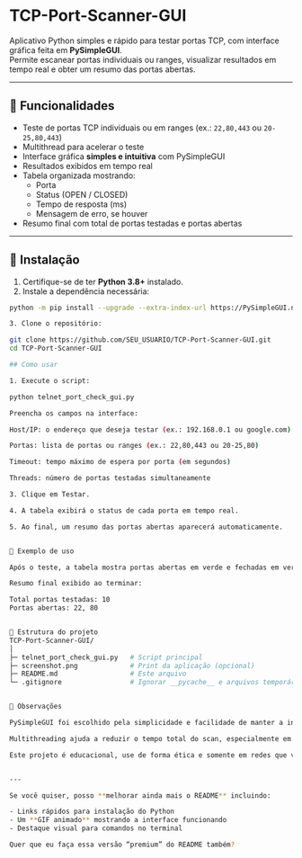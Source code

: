 # TCP-Port-Scanner-GUI

Aplicativo Python simples e rápido para testar portas TCP, com interface gráfica feita em **PySimpleGUI**.  
Permite escanear portas individuais ou ranges, visualizar resultados em tempo real e obter um resumo das portas abertas.

---

## 🔹 Funcionalidades

- Teste de portas TCP individuais ou em ranges (ex.: `22,80,443` ou `20-25,80,443`)
- Multithread para acelerar o teste
- Interface gráfica **simples e intuitiva** com PySimpleGUI
- Resultados exibidos em tempo real
- Tabela organizada mostrando:
  - Porta
  - Status (OPEN / CLOSED)
  - Tempo de resposta (ms)
  - Mensagem de erro, se houver
- Resumo final com total de portas testadas e portas abertas

---

## 🔹 Instalação

1. Certifique-se de ter **Python 3.8+** instalado.
2. Instale a dependência necessária:

```bash
python -m pip install --upgrade --extra-index-url https://PySimpleGUI.net/install PySimpleGUI

3. Clone o repositório:

git clone https://github.com/SEU_USUARIO/TCP-Port-Scanner-GUI.git
cd TCP-Port-Scanner-GUI

## Como usar

1. Execute o script: 

python telnet_port_check_gui.py

Preencha os campos na interface:

Host/IP: o endereço que deseja testar (ex.: 192.168.0.1 ou google.com)

Portas: lista de portas ou ranges (ex.: 22,80,443 ou 20-25,80)

Timeout: tempo máximo de espera por porta (em segundos)

Threads: número de portas testadas simultaneamente

3. Clique em Testar.

4. A tabela exibirá o status de cada porta em tempo real.

5. Ao final, um resumo das portas abertas aparecerá automaticamente.


🔹 Exemplo de uso

Após o teste, a tabela mostra portas abertas em verde e fechadas em vermelho, com tempo de resposta e mensagens de erro.

Resumo final exibido ao terminar:

Total portas testadas: 10
Portas abertas: 22, 80


🔹 Estrutura do projeto
TCP-Port-Scanner-GUI/
│
├─ telnet_port_check_gui.py   # Script principal
├─ screenshot.png             # Print da aplicação (opcional)
├─ README.md                  # Este arquivo
└─ .gitignore                 # Ignorar __pycache__ e arquivos temporários


🔹 Observações

PySimpleGUI foi escolhido pela simplicidade e facilidade de manter a interface leve.

Multithreading ajuda a reduzir o tempo total do scan, especialmente em grandes ranges de portas.

Este projeto é educacional, use de forma ética e somente em redes que você tem permissão para testar.


---

Se você quiser, posso **melhorar ainda mais o README** incluindo:

- Links rápidos para instalação do Python  
- Um **GIF animado** mostrando a interface funcionando  
- Destaque visual para comandos no terminal  

Quer que eu faça essa versão “premium” do README também?